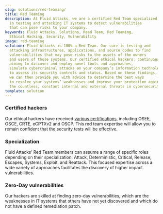 ```yaml
---
slug: solutions/red-teaming/
title: Red Teaming
description: At Fluid Attacks, we are a certified Red Team specialized
  in testing and attacking IT systems to detect vulnerabilities
  that can pose risks to your company.
keywords: Fluid Attacks, Solutions, Read Team, Red Teaming,
  Ethical Hacking, Security, Vulnerability
image: red-teaming
solution: Fluid Attacks is 100% a Red Team. Our core is testing and
  attacking infrastructures, applications, and source codes to find
  vulnerabilities that may pose risks to the assets of the owners
  and users of those systems. Our certified ethical hackers, continuously
  aiming to discover and employ novel tools and approaches,
  simulate cybercriminal attacks on your company’s information technology
  to assess its security controls and status. Based on these findings,
  we can then provide you with advice to determine the best ways
  to resolve your systems’ weaknesses and improve your protection against
  the countless, constant internal and external threats in cybersecurity.
template: solution
---
```


<div class="sect2">

### Certified hackers

Our ethical hackers have received [various certifications](../../about-us/certifications/),
including OSEE, OSCE, CRTE, eCPTXv2 and OSCP.
This red team expertise will allow you to remain confident
that the security tests will be effective.

</div>

<div class="sect2">

### Specialization

Fluid Attacks' Red Team members can assume a range of specific roles
depending on their specialization:
Attack, Deterministic, Critical,
Release, Escapes, Systems, Exploit, and Reattack.
This focused expertise
across a wide variety of approaches
facilitates the discovery of higher impact vulnerabilities.

</div>

<div class="sect2">

### Zero-Day vulnerabilities

Our hackers are skilled at finding zero-day vulnerabilities,
which are the weaknesses in IT systems
that others have not yet discovered
and which do not have a defined remediation patch.

</div>
